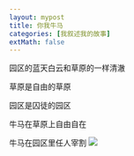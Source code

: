 ```yaml
---
layout: mypost
title: 你我牛马
categories: [我叙述我的故事]
extMath: false
---
```


园区的蓝天白云和草原的一样清澈

草原是自由的草原

园区是囚徒的园区

牛马在草原上自由自在

牛马在园区里任人宰割
![](https://b2.226000.xyz/un/e11d4654-fdc7-400c-a9b8-78495aa0c7ff.jpeg)
